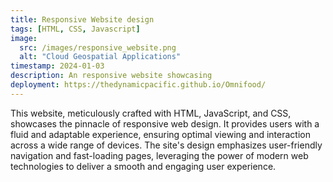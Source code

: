```yaml
---
title: Responsive Website design
tags: [HTML, CSS, Javascript]
image:
  src: /images/responsive_website.png
  alt: "Cloud Geospatial Applications"
timestamp: 2024-01-03
description: An responsive website showcasing 
deployment: https://thedynamicpacific.github.io/Omnifood/
---
```


This website, meticulously crafted with HTML, JavaScript, and CSS, showcases the pinnacle of responsive web design. It provides users with a fluid and adaptable experience, ensuring optimal viewing and interaction across a wide range of devices. The site's design emphasizes user-friendly navigation and fast-loading pages, leveraging the power of modern web technologies to deliver a smooth and engaging user experience. 